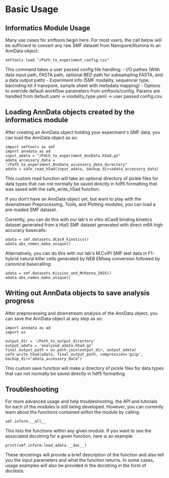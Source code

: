 # Basic Usage

## Informatics Module Usage

Many use cases for smftools begin here. For most users, the call below will be sufficient to convert any raw SMF dataset from Nanopore/Illumina to an AnnData object:

```shell
smftools load "/Path_to_experiment_config.csv"
```

This command takes a user passed config file handling:
    - I/O pathes (With data input path, FASTA path, optional BED path for subsampling FASTA, and a data output path)
    - Experiment info (SMF modality, sequencer type, barcoding kit if nanopore, sample sheet with metadata mapping)
    - Options to override default workflow parameters from smftools/config. Params are handled from default.yaml -> modality_type.yaml -> user passed config.csv.

## Loading AnnData objects created by the informatics module

After creating an AnnData object holding your experiment's SMF data, you can load the AnnData object as so:

```
import smftools as smf
import anndata as ad
input_adata = "/Path_to_experiment_AnnData.h5ad.gz"
adata_accessory_data = "/Path_to_experiment_AnnData_accessory_data_directory"
adata = safe_read_h5ad(input_adata, backup_dir=adata_accessory_data)
```

This custom read function will take an optional directory of pickle files for data types that can not normally be saved directly in hdf5 formatting that was saved with the safe_write_h5ad function.


If you don't have an AnnData object yet, but want to play with the downstream Preprocessing, Tools, and Plotting modules, you can load a pre-loaded SMF dataset.

Currently, you can do this with our lab's in vitro dCas9 binding kinetics dataset generated from a Hia5 SMF dataset generated with direct m6A high accuracy basecalls:

```
adata = smf.datasets.dCas9_kinetics()
adata.obs_names_make_unique()
```

Alternatively, you can do this with our lab's M.CviPI SMF test data in F1-hybrid natural killer cells generated by NEB EMseq conversion followed by canonical basecalling:

```
adata = smf.datasets.Kissiov_and_McKenna_2025()
adata.obs_names_make_unique()
```

## Writing out AnnData objects to save analysis progress

After preprocessing and downstream analysis of the AnnData object, you can save the AnnData object at any step as so:

```
import anndata as ad
import os

output_dir = '/Path_to_output_directory'
output_adata = 'analyzed_adata.h5ad.gz'
final_output_path = os.path.join(output_dir, output_adata)
safe_write_h5ad(adata, final_output_path, compression='gzip', backup_dir="adata_accessory_data")
```

This custom save function will make a directory of pickle files for data types that can not normally be saved directly in hdf5 formatting.

## Troubleshooting
For more advanced usage and help troubleshooting, the API and tutorials for each of the modules is still being developed.
However, you can currently learn about the functions contained within the module by calling:

```
smf.inform.__all__
```

This lists the functions within any given module. If you want to see the associated docstring for a given function, here is an example:

```
print(smf.inform.load_adata.__doc__)
```

These docstrings will provide a brief description of the function and also tell you the input parameters and what the function returns.
In some cases, usage examples will also be provided in the docstring in the form of doctests.
